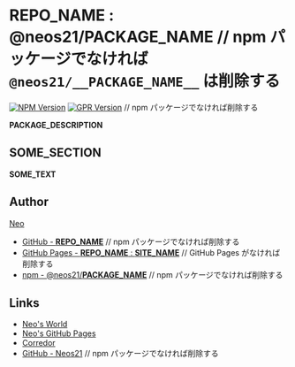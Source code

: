 # __REPO_NAME__ : @neos21/__PACKAGE_NAME__  // npm パッケージでなければ `@neos21/__PACKAGE_NAME__` は削除する

[![NPM Version](https://img.shields.io/npm/v/@neos21/__PACKAGE_NAME__.svg)](https://www.npmjs.com/package/@neos21/__PACKAGE_NAME__) [![GPR Version](https://img.shields.io/github/package-json/v/neos21/__REPO_NAME__?label=github)](https://github.com/Neos21/__REPO_NAME__/packages/__ID__)  // npm パッケージでなければ削除する

__PACKAGE_DESCRIPTION__


## __SOME_SECTION__

__SOME_TEXT__


## Author

[Neo](https://neos21.net/)

- [GitHub - __REPO_NAME__](https://github.com/Neos21/__REPO_NAME__)  // npm パッケージでなければ削除する
- [GitHub Pages - __REPO_NAME__ : __SITE_NAME__](https://neos21.github.io/__REPO_NAME__)  // GitHub Pages がなければ削除する
- [npm - @neos21/__PACKAGE_NAME__](https://www.npmjs.com/package/@neos21/__PACKAGE_NAME__)  // npm パッケージでなければ削除する


## Links

- [Neo's World](https://neos21.net/)
- [Neo's GitHub Pages](https://neos21.github.io/)
- [Corredor](https://neos21.hatenablog.com/)
- [GitHub - Neos21](https://github.com/Neos21/)  // npm パッケージでなければ削除する
